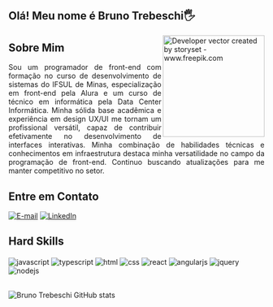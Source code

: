 ## Olá! Meu nome é Bruno Trebeschi🖐️

<img align="right" alt="Developer vector created by storyset - www.freepik.com" height="200" src="https://t4.ftcdn.net/jpg/03/08/82/39/360_F_308823955_XTMT8TNKmOYnPEwmEmfnskgNqQv3hQE5.jpg">

<h2>Sobre Mim</h2>

<p align="justify">Sou um programador de front-end com formação no curso de desenvolvimento de sistemas do IFSUL de Minas, especialização em front-end pela Alura e um curso de técnico em informática pela Data Center Informática. Minha sólida base acadêmica e experiência em design UX/UI me tornam um profissional versátil, capaz de contribuir efetivamente no desenvolvimento de interfaces interativas. Minha combinação de habilidades técnicas e conhecimentos em infraestrutura destaca minha versatilidade no campo da programação de front-end. Continuo buscando atualizações para me manter competitivo no setor.

<h2 align="left">Entre em Contato</h2>

[![E-mail](https://img.shields.io/badge/-Email-000?style=for-the-badge&logo=microsoft-outlook&logoColor=292929Color=white)](mailto:bruno67diego@gmail.com)
[![LinkedIn](https://img.shields.io/badge/-LinkedIn-000?style=for-the-badge&logo=linkedin&logoColor=F9F7FF&color:white)](https://www.linkedin.com/in/brunotrebeschi)

<h2>Hard Skills</h2>
<div style="display: inline_block">

  <img align="center" alt="javascript" src="https://img.shields.io/badge/JavaScript-323330?style=for-the-badge&logo=javascript&logoColor=F7DF1E" />
  <img align="center" alt="typescript" src="https://img.shields.io/badge/TypeScript-007ACC?style=for-the-badge&logo=typescript&logoColor=white" />
  <img align="center" alt="html" src="https://img.shields.io/badge/HTML5-E34F26?style=for-the-badge&logo=html5&logoColor=white" />
  <img align="center" alt="css" src="https://img.shields.io/badge/CSS3-1572B6?style=for-the-badge&logo=css3&logoColor=white" />
  <img align="center" alt="react" src="https://img.shields.io/badge/React-20232A?style=for-the-badge&logo=react&logoColor=61DAFB" />
  <img align="center" alt="angularjs" src="https://img.shields.io/badge/AngularJS-E23237?style=for-the-badge&logo=angularjs&logoColor=white" />
  <img align="center" alt="jquery" src="https://img.shields.io/badge/jQuery-0769AD?style=for-the-badge&logo=jquery&logoColor=white" />
  <img align="center" alt="nodejs" src="https://img.shields.io/badge/Node.js-43853D?style=for-the-badge&logo=node.js&logoColor=white" />




</div><br/>

![Bruno Trebeschi GitHub stats](https://github-readme-stats.vercel.app/api?username=BrunoDiego67&show_icons=true&theme=tokyonight&count_private=true)
